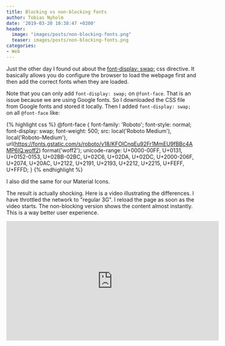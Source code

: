 ```yaml
---
title: Blocking vs non-blocking fonts
author: Tobias Nyholm
date: '2019-03-20 10:38:47 +0200'
header:
  image: "images/posts/non-blocking-fonts.png"
  teaser: images/posts/non-blocking-fonts.png
categories:
- Web
---
```


Just the other day I found out about the [font-display: swap;](https://developer.mozilla.org/en-US/docs/Web/CSS/@font-face/font-display)
css directive. It basically allows you do configure the browser to load the webpage
first and then add the correct fonts when they are loaded. 

Note that you can only add `font-display: swap;` on `@font-face`. That is an issue 
because we are using Google fonts. So I downloaded the CSS file from Google fonts
and stored it locally. Then I added  `font-display: swap;` on all `@font-face` like: 


{% highlight css %}
@font-face {
  font-family: 'Roboto';
  font-style: normal;
  font-display: swap;
  font-weight: 500;
  src: local('Roboto Medium'), local('Roboto-Medium'), url(https://fonts.gstatic.com/s/roboto/v18/KFOlCnqEu92Fr1MmEU9fBBc4AMP6lQ.woff2) format('woff2');
  unicode-range: U+0000-00FF, U+0131, U+0152-0153, U+02BB-02BC, U+02C6, U+02DA, U+02DC, U+2000-206F, U+2074, U+20AC, U+2122, U+2191, U+2193, U+2212, U+2215, U+FEFF, U+FFFD;
}
{% endhighlight %}

I also did the same for our Material Icons. 

The result is actually shocking. Here is
a video illustrating the differences.  I have throttled the network to "regular 3G".
I reload the page as soon as the video starts. The non-blocking version shows the 
content almost instantly. This is a way better user experience.  

<iframe width="560" height="315" src="https://www.youtube.com/embed/QUBX2a6m82Y" frameborder="0" allow="accelerometer; autoplay; encrypted-media; gyroscope; picture-in-picture" allowfullscreen></iframe> 